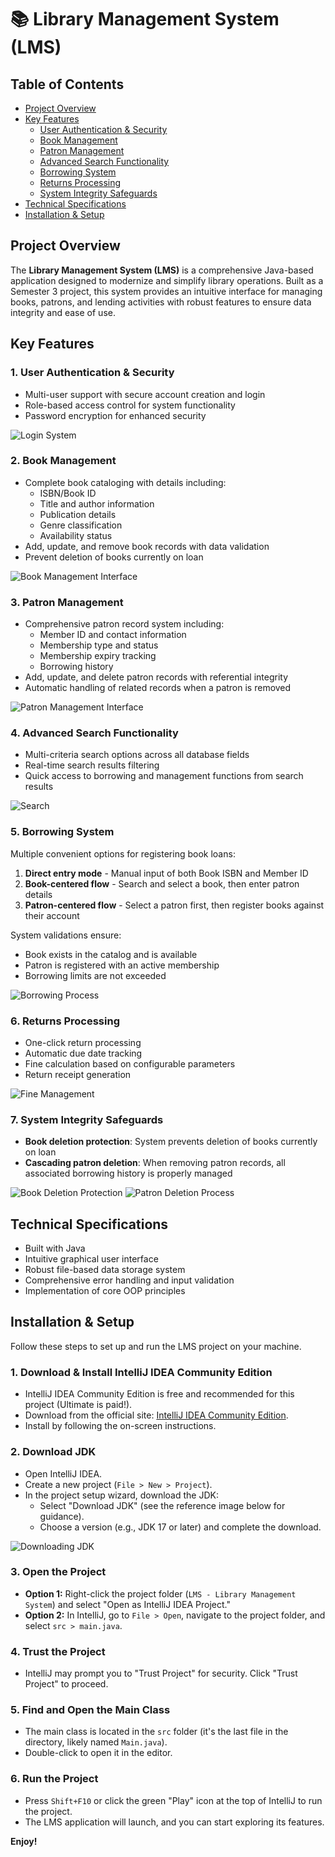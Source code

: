 # 📚 Library Management System (LMS)

## Table of Contents
- [Project Overview](#project-overview)
- [Key Features](#key-features)
  - [User Authentication & Security](#1-user-authentication--security)
  - [Book Management](#2-book-management)
  - [Patron Management](#3-patron-management)
  - [Advanced Search Functionality](#4-advanced-search-functionality)
  - [Borrowing System](#5-borrowing-system)
  - [Returns Processing](#6-returns-processing)
  - [System Integrity Safeguards](#7-system-integrity-safeguards)
- [Technical Specifications](#technical-specifications)
- [Installation & Setup](#installation--setup)

## Project Overview
The **Library Management System (LMS)** is a comprehensive Java-based application designed to modernize and simplify library operations. Built as a Semester 3 project, this system provides an intuitive interface for managing books, patrons, and lending activities with robust features to ensure data integrity and ease of use.

## Key Features

### 1. User Authentication & Security
- Multi-user support with secure account creation and login
- Role-based access control for system functionality
- Password encryption for enhanced security

![Login System](/GIFs%20LMS/login.gif)

### 2. Book Management
- Complete book cataloging with details including:
  - ISBN/Book ID
  - Title and author information
  - Publication details
  - Genre classification
  - Availability status
- Add, update, and remove book records with data validation
- Prevent deletion of books currently on loan

![Book Management Interface](/GIFs%20LMS/books.png)

### 3. Patron Management
- Comprehensive patron record system including:
  - Member ID and contact information
  - Membership type and status
  - Membership expiry tracking
  - Borrowing history
- Add, update, and delete patron records with referential integrity
- Automatic handling of related records when a patron is removed

![Patron Management Interface](/GIFs%20LMS/patrons.png)

### 4. Advanced Search Functionality
- Multi-criteria search options across all database fields
- Real-time search results filtering
- Quick access to borrowing and management functions from search results

![Search](/GIFs%20LMS/Searching.gif)

### 5. Borrowing System
Multiple convenient options for registering book loans:
1. **Direct entry mode** - Manual input of both Book ISBN and Member ID
2. **Book-centered flow** - Search and select a book, then enter patron details
3. **Patron-centered flow** - Select a patron first, then register books against their account

System validations ensure:
- Book exists in the catalog and is available
- Patron is registered with an active membership
- Borrowing limits are not exceeded

![Borrowing Process](/GIFs%20LMS/Borrowing-%20by%20book.gif)

### 6. Returns Processing
- One-click return processing
- Automatic due date tracking
- Fine calculation based on configurable parameters
- Return receipt generation

![Fine Management](/GIFs%20LMS/Fine%20Management.gif)

### 7. System Integrity Safeguards
- **Book deletion protection**: System prevents deletion of books currently on loan
- **Cascading patron deletion**: When removing patron records, all associated borrowing history is properly managed

![Book Deletion Protection](/GIFs%20LMS/cant%20delete.gif)
![Patron Deletion Process](/GIFs%20LMS/Deleting%20Patrons.gif)

## Technical Specifications
- Built with Java
- Intuitive graphical user interface
- Robust file-based data storage system
- Comprehensive error handling and input validation
- Implementation of core OOP principles

## Installation & Setup
Follow these steps to set up and run the LMS project on your machine.

### 1. Download & Install IntelliJ IDEA Community Edition
- IntelliJ IDEA Community Edition is free and recommended for this project (Ultimate is paid!).
- Download from the official site: [IntelliJ IDEA Community Edition](https://www.jetbrains.com/idea/download/).
- Install by following the on-screen instructions.

### 2. Download JDK
- Open IntelliJ IDEA.
- Create a new project (`File > New > Project`).
- In the project setup wizard, download the JDK:
  - Select "Download JDK" (see the reference image below for guidance).
  - Choose a version (e.g., JDK 17 or later) and complete the download.

![Downloading JDK](Downloading%20JDK.png)

### 3. Open the Project
- **Option 1:** Right-click the project folder (`LMS - Library Management System`) and select "Open as IntelliJ IDEA Project."
- **Option 2:** In IntelliJ, go to `File > Open`, navigate to the project folder, and select `src > main.java`.

### 4. Trust the Project
- IntelliJ may prompt you to "Trust Project" for security. Click "Trust Project" to proceed.

### 5. Find and Open the Main Class
- The main class is located in the `src` folder (it's the last file in the directory, likely named `Main.java`).
- Double-click to open it in the editor.

### 6. Run the Project
- Press `Shift+F10` or click the green "Play" icon at the top of IntelliJ to run the project.
- The LMS application will launch, and you can start exploring its features.

**Enjoy!**
